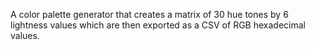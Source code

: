 A color palette generator that creates a matrix of 30 hue tones by 6 lightness values which are then exported as a CSV of RGB hexadecimal values.



